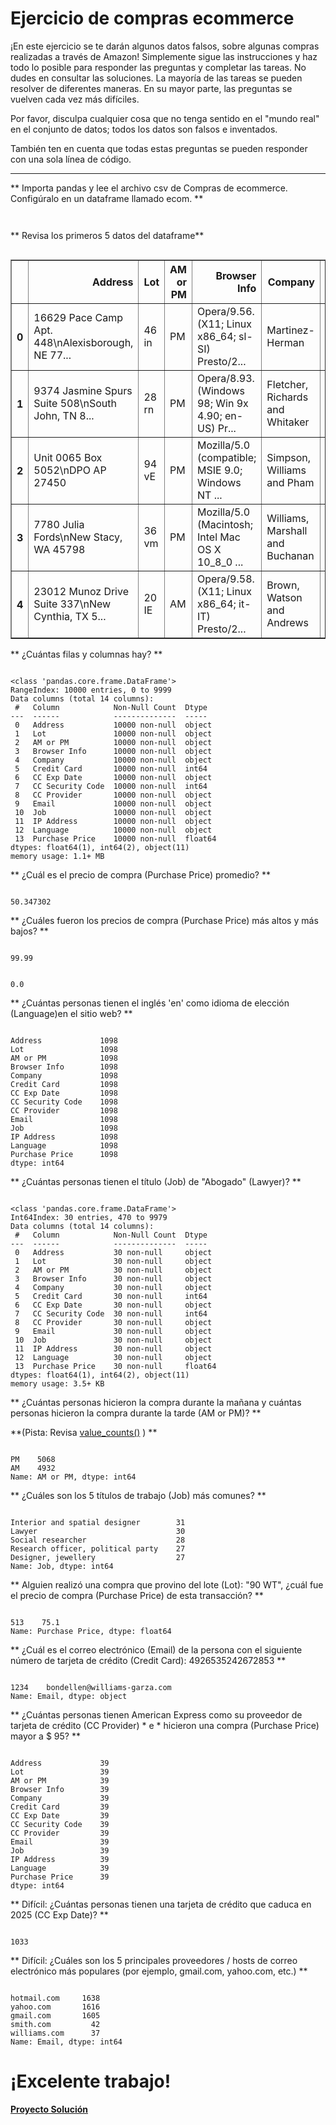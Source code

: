 # Ejercicio de compras ecommerce

¡En este ejercicio se te darán algunos datos falsos, sobre algunas compras realizadas a través de Amazon! Simplemente sigue las instrucciones y haz todo lo posible para responder las preguntas y completar las tareas. No dudes en consultar las soluciones. La mayoría de las tareas se pueden resolver de diferentes maneras. En su mayor parte, las preguntas se vuelven cada vez más difíciles.

Por favor, disculpa cualquier cosa que no tenga sentido en el "mundo real" en el conjunto de datos; todos los datos son falsos e inventados.

También ten en cuenta que todas estas preguntas se pueden responder con una sola línea de código.
____
** Importa pandas y lee el archivo csv de Compras de ecommerce. Configúralo en un dataframe llamado ecom. **


```python

```


```python

```

** Revisa los primeros 5 datos del dataframe**


```python

```




<div>
<table border="1" class="dataframe">
  <thead>
    <tr style="text-align: right;">
      <th></th>
      <th>Address</th>
      <th>Lot</th>
      <th>AM or PM</th>
      <th>Browser Info</th>
      <th>Company</th>
      <th>Credit Card</th>
      <th>CC Exp Date</th>
      <th>CC Security Code</th>
      <th>CC Provider</th>
      <th>Email</th>
      <th>Job</th>
      <th>IP Address</th>
      <th>Language</th>
      <th>Purchase Price</th>
    </tr>
  </thead>
  <tbody>
    <tr>
      <th>0</th>
      <td>16629 Pace Camp Apt. 448\nAlexisborough, NE 77...</td>
      <td>46 in</td>
      <td>PM</td>
      <td>Opera/9.56.(X11; Linux x86_64; sl-SI) Presto/2...</td>
      <td>Martinez-Herman</td>
      <td>6011929061123406</td>
      <td>02/20</td>
      <td>900</td>
      <td>JCB 16 digit</td>
      <td>pdunlap@yahoo.com</td>
      <td>Scientist, product/process development</td>
      <td>149.146.147.205</td>
      <td>el</td>
      <td>98.14</td>
    </tr>
    <tr>
      <th>1</th>
      <td>9374 Jasmine Spurs Suite 508\nSouth John, TN 8...</td>
      <td>28 rn</td>
      <td>PM</td>
      <td>Opera/8.93.(Windows 98; Win 9x 4.90; en-US) Pr...</td>
      <td>Fletcher, Richards and Whitaker</td>
      <td>3337758169645356</td>
      <td>11/18</td>
      <td>561</td>
      <td>Mastercard</td>
      <td>anthony41@reed.com</td>
      <td>Drilling engineer</td>
      <td>15.160.41.51</td>
      <td>fr</td>
      <td>70.73</td>
    </tr>
    <tr>
      <th>2</th>
      <td>Unit 0065 Box 5052\nDPO AP 27450</td>
      <td>94 vE</td>
      <td>PM</td>
      <td>Mozilla/5.0 (compatible; MSIE 9.0; Windows NT ...</td>
      <td>Simpson, Williams and Pham</td>
      <td>675957666125</td>
      <td>08/19</td>
      <td>699</td>
      <td>JCB 16 digit</td>
      <td>amymiller@morales-harrison.com</td>
      <td>Customer service manager</td>
      <td>132.207.160.22</td>
      <td>de</td>
      <td>0.95</td>
    </tr>
    <tr>
      <th>3</th>
      <td>7780 Julia Fords\nNew Stacy, WA 45798</td>
      <td>36 vm</td>
      <td>PM</td>
      <td>Mozilla/5.0 (Macintosh; Intel Mac OS X 10_8_0 ...</td>
      <td>Williams, Marshall and Buchanan</td>
      <td>6011578504430710</td>
      <td>02/24</td>
      <td>384</td>
      <td>Discover</td>
      <td>brent16@olson-robinson.info</td>
      <td>Drilling engineer</td>
      <td>30.250.74.19</td>
      <td>es</td>
      <td>78.04</td>
    </tr>
    <tr>
      <th>4</th>
      <td>23012 Munoz Drive Suite 337\nNew Cynthia, TX 5...</td>
      <td>20 IE</td>
      <td>AM</td>
      <td>Opera/9.58.(X11; Linux x86_64; it-IT) Presto/2...</td>
      <td>Brown, Watson and Andrews</td>
      <td>6011456623207998</td>
      <td>10/25</td>
      <td>678</td>
      <td>Diners Club / Carte Blanche</td>
      <td>christopherwright@gmail.com</td>
      <td>Fine artist</td>
      <td>24.140.33.94</td>
      <td>es</td>
      <td>77.82</td>
    </tr>
  </tbody>
</table>
</div>



** ¿Cuántas filas y columnas hay? **


```python

```

    <class 'pandas.core.frame.DataFrame'>
    RangeIndex: 10000 entries, 0 to 9999
    Data columns (total 14 columns):
     #   Column            Non-Null Count  Dtype  
    ---  ------            --------------  -----  
     0   Address           10000 non-null  object
     1   Lot               10000 non-null  object
     2   AM or PM          10000 non-null  object
     3   Browser Info      10000 non-null  object
     4   Company           10000 non-null  object
     5   Credit Card       10000 non-null  int64  
     6   CC Exp Date       10000 non-null  object
     7   CC Security Code  10000 non-null  int64  
     8   CC Provider       10000 non-null  object
     9   Email             10000 non-null  object
     10  Job               10000 non-null  object
     11  IP Address        10000 non-null  object
     12  Language          10000 non-null  object
     13  Purchase Price    10000 non-null  float64
    dtypes: float64(1), int64(2), object(11)
    memory usage: 1.1+ MB


** ¿Cuál es el precio de compra (Purchase Price) promedio? **


```python

```




    50.347302



** ¿Cuáles fueron los precios de compra (Purchase Price) más altos y más bajos? **


```python

```




    99.99




```python

```




    0.0



** ¿Cuántas personas tienen el inglés 'en' como idioma de elección (Language)en el sitio web? **


```python

```




    Address             1098
    Lot                 1098
    AM or PM            1098
    Browser Info        1098
    Company             1098
    Credit Card         1098
    CC Exp Date         1098
    CC Security Code    1098
    CC Provider         1098
    Email               1098
    Job                 1098
    IP Address          1098
    Language            1098
    Purchase Price      1098
    dtype: int64



** ¿Cuántas personas tienen el título (Job) de "Abogado" (Lawyer)? **



```python

```

    <class 'pandas.core.frame.DataFrame'>
    Int64Index: 30 entries, 470 to 9979
    Data columns (total 14 columns):
     #   Column            Non-Null Count  Dtype  
    ---  ------            --------------  -----  
     0   Address           30 non-null     object
     1   Lot               30 non-null     object
     2   AM or PM          30 non-null     object
     3   Browser Info      30 non-null     object
     4   Company           30 non-null     object
     5   Credit Card       30 non-null     int64  
     6   CC Exp Date       30 non-null     object
     7   CC Security Code  30 non-null     int64  
     8   CC Provider       30 non-null     object
     9   Email             30 non-null     object
     10  Job               30 non-null     object
     11  IP Address        30 non-null     object
     12  Language          30 non-null     object
     13  Purchase Price    30 non-null     float64
    dtypes: float64(1), int64(2), object(11)
    memory usage: 3.5+ KB


** ¿Cuántas personas hicieron la compra durante la mañana y cuántas personas hicieron la compra durante la tarde (AM or PM)? **

**(Pista: Revisa [value_counts()](http://pandas.pydata.org/pandas-docs/stable/generated/pandas.Series.value_counts.html) ) **


```python

```




    PM    5068
    AM    4932
    Name: AM or PM, dtype: int64



** ¿Cuáles son los 5 títulos de trabajo (Job) más comunes? **


```python

```




    Interior and spatial designer        31
    Lawyer                               30
    Social researcher                    28
    Research officer, political party    27
    Designer, jewellery                  27
    Name: Job, dtype: int64



** Alguien realizó una compra que provino del lote (Lot): "90 WT", ¿cuál fue el precio de compra (Purchase Price) de esta transacción? **


```python

```




    513    75.1
    Name: Purchase Price, dtype: float64



** ¿Cuál es el correo electrónico (Email) de la persona con el siguiente número de tarjeta de crédito (Credit Card): 4926535242672853 **


```python

```




    1234    bondellen@williams-garza.com
    Name: Email, dtype: object



** ¿Cuántas personas tienen American Express como su proveedor de tarjeta de crédito (CC Provider) * e * hicieron una compra (Purchase Price) mayor a $ 95? **


```python

```




    Address             39
    Lot                 39
    AM or PM            39
    Browser Info        39
    Company             39
    Credit Card         39
    CC Exp Date         39
    CC Security Code    39
    CC Provider         39
    Email               39
    Job                 39
    IP Address          39
    Language            39
    Purchase Price      39
    dtype: int64



** Difícil: ¿Cuántas personas tienen una tarjeta de crédito que caduca en 2025 (CC Exp Date)? **


```python

```




    1033




** Difícil: ¿Cuáles son los 5 principales proveedores / hosts de correo electrónico más populares (por ejemplo, gmail.com, yahoo.com, etc.) **


```python

```




    hotmail.com     1638
    yahoo.com       1616
    gmail.com       1605
    smith.com         42
    williams.com      37
    Name: Email, dtype: int64



# ¡Excelente trabajo!

[**Proyecto Solución**](01%20Proyecto%20Compras%20Ecommerce%20-%20Solucion.ipynb)  
